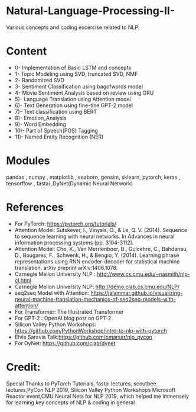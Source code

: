 # Natural-Language-Processing-II-

Various concepts and coding excercise related to NLP.

# Content

- 0- Implementation of Basic LSTM and concepts
- 1- Topic Modeling using SVD, truncated SVD, NMF
- 2- Randomized SVD
- 3- Sentiment Classification using bagofwords model
- 4- Movie Sentiment Analysis based on review using GRU
- 5)- Language Translation using Attention model
- 6)- Text Generation using fine-tine GPT-2 model
- 7)- Text classification using BERT 
- 8)- Emotion_Analysis
- 9)- Word Embedding
- 10)- Part of Speech(POS) Tagging
- 11)- Named Entity Recognition (NER)

# Modules

pandas , numpy , matplotlib , seaborn, gensim, sklearn, pytorch, keras , tensorflow , fastai ,DyNet(Dynamic Neural Network)

# References

- For PyTorch: https://pytorch.org/tutorials/
- Attention Model: Sutskever, I., Vinyals, O., & Le, Q. V. (2014). Sequence to sequence learning with neural networks. In Advances in neural information processing systems (pp. 3104-3112).
- Attention Model: Cho, K., Van Merriënboer, B., Gulcehre, C., Bahdanau, D., Bougares, F., Schwenk, H., & Bengio, Y. (2014). Learning phrase representations using RNN encoder-decoder for statistical machine translation. arXiv preprint arXiv:1406.1078.
- Carnegie Mellon University NLP : http://www.cs.cmu.edu/~nasmith/nlp-cl.html
- Carnegie Mellon University NLP: http://demo.clab.cs.cmu.edu/NLP/
- seq2seq Model with Attention: https://jalammar.github.io/visualizing-neural-machine-translation-mechanics-of-seq2seq-models-with-attention/
- For Transformer: The Illustrated Transformer
- For GPT-2 : OpenAI blog post on GPT-2
- Silicon Valley Python Workshops: https://github.com/PythonWorkshop/intro-to-nlp-with-pytorch
- Elvis Saravia Talk:https://github.com/omarsar/nlp_pycon
- For DyNet: https://github.com/clab/dynet

# Credit:

Special Thanks to PyTorch Tutorials, fastai lectures, scoutbee lectures,PyCon NLP 2019, Silicon Valley Python Workshops Microsoft Reactor event,CMU Neural Nets for NLP 2019, which helped me immensely for learning key concepts of NLP & coding in general
